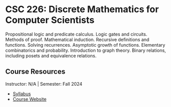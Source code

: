 # CSC 226: 	Discrete Mathematics for Computer Scientists 
Propositional logic and predicate calculus. Logic gates and circuits. Methods of proof. Mathematical induction. Recursive definitions and functions. Solving recurrences. Asymptotic growth of functions. Elementary combinatorics and probability. Introduction to graph theory. Binary relations, including posets and equivalence relations.

## Course Resources
Instructor: N/A | Semester: Fall 2024
* [Syllabus]()
* [Course Website](https://www.csc.ncsu.edu/courses/outcomes.php?uniq_id=8000025)
